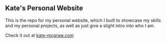 ## Kate's Personal Website

This is the repo for my personal website, which I built to showcase my skills and my personal projects, as well as just give a slight intro into who I am. 


Check it out at  [kate-mcgraw.com](https://www.kate-mcgraw.com/)

